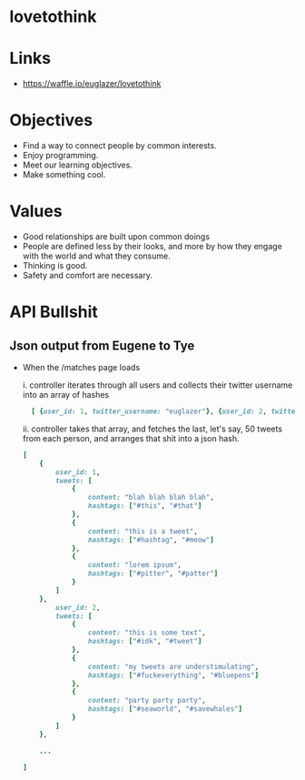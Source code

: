 lovetothink
===========

# Links
* https://waffle.io/euglazer/lovetothink

# Objectives
* Find a way to connect people by common interests. 
* Enjoy programming.
* Meet our learning objectives.
* Make something cool.

# Values
* Good relationships are built upon common doings
* People are defined less by their looks, and more by how they engage with the world and what they consume.
* Thinking is good.
* Safety and comfort are necessary.

# API Bullshit
## Json output from Eugene to Tye
* When the /matches page loads

	i. controller iterates through all users and collects their twitter username into an array of hashes
	```ruby
	  [ {user_id: 1, twitter_username: "euglazer"}, {user_id: 2, twitter_username: "deephousekitty"}, ... ]
	```
  ii. controller takes that array, and fetches the last, let's say, 50 tweets from each person, and arranges that shit into a json hash. 
	```ruby
	[ 
		{ 
			user_id: 1,
			tweets: [
				{ 
					content: "blah blah blah blah",
					hashtags: ["#this", "#that"]
				},
				{ 
					content: "this is a tweet",
					hashtags: ["#hashtag", "#meow"]
				},
				{ 
					content: "lorem ipsum",
					hashtags: ["#pitter", "#patter"]
				}
			]
		},
			user_id: 2,
			tweets: [
				{ 
					content: "this is some text",
					hashtags: ["#idk", "#tweet"]
				},
				{ 
					content: "my tweets are understimulating",
					hashtags: ["#fuckeverything", "#bluepens"]
				},
				{ 
					content: "party party party",
					hashtags: ["#seaworld", "#savewhales"]
				}
			]
		},
	
		...
	
	]
	```
